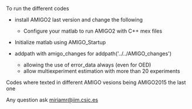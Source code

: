 To run the different codes

- install AMIGO2 last version and change the following
  
  - Configure your matlab to run AMIGO2 with C++ mex files

- Initialize matlab using AMIGO_Startup

- addpath with amigo_changes for addpath('../../AMIGO_changes')
    - allowing the use of error_data always (even for OED)
    - allow multiexperiment estimation with more than 20 experiments


Codes where texted in different AMIGO vesions being AMIGO2015 the last one

Any question ask miriamr@iim.csic.es
